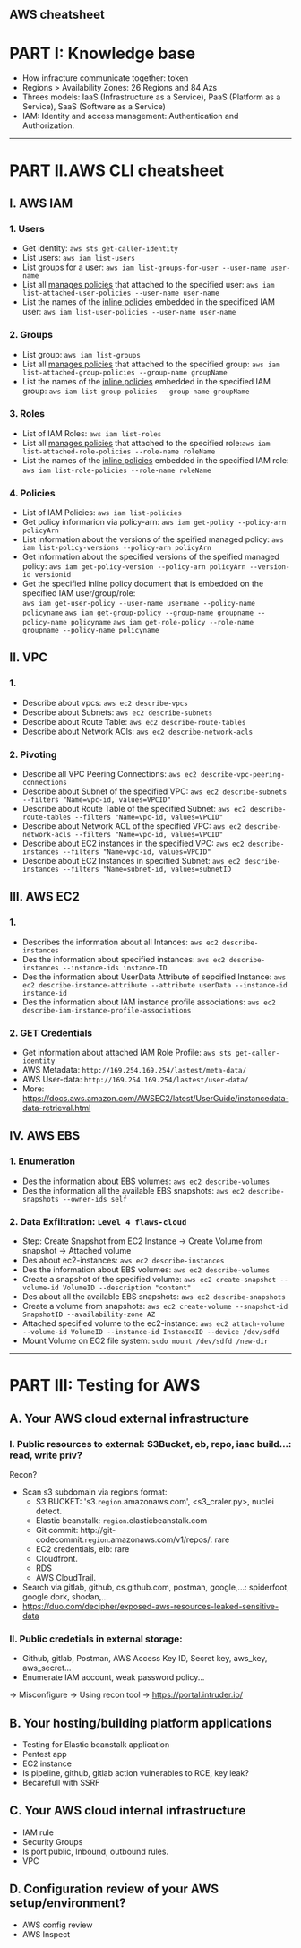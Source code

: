 <heading>AWS cheatsheet</heading>
---
# PART I: Knowledge base
- How infracture communicate together: token
- Regions > Availability Zones: 26 Regions and 84 Azs
- Threes models: IaaS (Infrastructure as a Service), PaaS (Platform as a Service), SaaS (Software as a Service)
- IAM: Identity and access management: Authentication and Authorization.
---

# PART II.AWS CLI cheatsheet

## I. AWS IAM

### 1. Users
- Get identity: `aws sts get-caller-identity`
- List users: `aws iam list-users`
- List groups for a user: `aws iam list-groups-for-user --user-name user-name` 
- List all [manages policies](https://docs.aws.amazon.com/IAM/latest/UserGuide/access_policies_managed-vs-inline.html#aws-managed-policies) that attached to the specified user: `aws iam list-attached-user-policies --user-name user-name`
- List the names of the [inline policies](https://docs.aws.amazon.com/IAM/latest/UserGuide/access_policies_managed-vs-inline.html) embedded in the specificed IAM user: `aws iam list-user-policies --user-name user-name`

### 2. Groups
- List group: `aws iam list-groups`
- List all [manages policies]() that attached to the specified group: `aws iam list-attached-group-policies --group-name groupName`
- List the names of the [inline policies]() embedded in the specified IAM group: `aws iam list-group-policies --group-name groupName`

### 3. Roles
- List of IAM Roles: `aws iam list-roles`
- List all [manages policies]() that attached to the specified role:`aws iam list-attached-role-policies --role-name roleName`
- List the names of the [inline policies]() embedded in the specified IAM role: `aws iam list-role-policies --role-name roleName`

### 4. Policies
- List of IAM Policies: `aws iam list-policies`
- Get policy informarion via policy-arn: `aws iam get-policy --policy-arn policyArn`
- List information about the versions of the speified managed policy: `aws iam list-policy-versions --policy-arn policyArn`
- Get information about the specified versions of the speified managed policy: `aws iam get-policy-version --policy-arn policyArn --version-id versionid`
- Get the specified inline policy document that is embedded on the specified IAM user/group/role:    
   `aws iam get-user-policy --user-name username --policy-name policyname`
   `aws iam get-group-policy --group-name groupname --policy-name policyname`
   `aws iam get-role-policy --role-name groupname --policy-name policyname`

## II. VPC
### 1. 
- Describe about vpcs: `aws ec2 describe-vpcs`
- Describe about Subnets: `aws ec2 describe-subnets`
- Describe about Route Table: `aws ec2 describe-route-tables`
- Describe about Network ACls: `aws ec2 describe-network-acls`
### 2. Pivoting
- Describe all VPC Peering Connections: `aws ec2 describe-vpc-peering-connections`
- Describe about Subnet of the specified VPC: `aws ec2 describe-subnets --filters "Name=vpc-id, values=VPCID"`
- Describe about Route Table of the specified Subnet: `aws ec2 describe-route-tables --filters "Name=vpc-id, values=VPCID"`
- Describe about Network ACL of the specified VPC: `aws ec2 describe-network-acls --filters "Name=vpc-id, values=VPCID"`
- Describe about EC2 instances in the specified VPC: `aws ec2 describe-instances --filters "Name=vpc-id, values=VPCID"`
- Describe about EC2 Instances in specified Subnet: `aws ec2 describe-instances --filters "Name=subnet-id, values=subnetID`

## III. AWS EC2
### 1. 
- Describes the information about all Intances: `aws ec2 describe-instances`
- Des the information about specified instances: `aws ec2 describe-instances --instance-ids instance-ID`
- Des the information about UserData Attribute of sepcified Instance: `aws ec2 describe-instance-attribute --attribute userData --instance-id instance-id`
- Des the information about IAM instance profile associations: `aws ec2 describe-iam-instance-profile-associations`
### 2. GET Credentials
- Get information about attached IAM Role Profile: `aws sts get-caller-identity`
- AWS Metadata:  `http://169.254.169.254/lastest/meta-data/`
- AWS User-data: `http://169.254.169.254/lastest/user-data/`
- More: https://docs.aws.amazon.com/AWSEC2/latest/UserGuide/instancedata-data-retrieval.html

## IV. AWS EBS
### 1. Enumeration
- Des the information about EBS volumes: `aws ec2 describe-volumes`
- Des the information all the available EBS snapshots: `aws ec2 describe-snapshots --owner-ids self`
### 2. Data Exfiltration: `Level 4 flaws-cloud`
- Step: Create Snapshot from EC2 Instance -> Create Volume from snapshot -> Attached volume
- Des about ec2-instances: `aws ec2 describe-instances`
- Des the information about EBS volumes: `aws ec2 describe-volumes`
- Create a snapshot of the specified volume: `aws ec2 create-snapshot --volume-id VolumeID --description "content"`
- Des about all the available EBS snapshots: `aws ec2 describe-snapshots`
- Create a volume from snapshots: `aws ec2 create-volume --snapshot-id SnapshotID --availability-zone AZ`
- Attached specified volume to the ec2-instance: `aws ec2 attach-volume --volume-id VolumeID --instance-id InstanceID --device /dev/sdfd`
- Mount Volume on EC2 file system: `sudo mount /dev/sdfd /new-dir`
---
# PART III: Testing for AWS

## A. Your AWS cloud external infrastructure

### I. Public resources to external: S3Bucket, eb, repo, iaac build...: read, write priv?

Recon?
- Scan s3 subdomain via regions format: 
   - S3 BUCKET: 's3.`region`.amazonaws.com', <s3_craler.py>, nuclei detect.
   - Elastic beanstalk: `region`.elasticbeanstalk.com 
   - Git commit: http://git-codecommit.`region`.amazonaws.com/v1/repos/<name>: rare
   - EC2 credentials, elb: rare
   - Cloudfront.
   - RDS
   - AWS CloudTrail.
- Search via gitlab, github, cs.github.com, postman, google,...: spiderfoot, google dork, shodan,...
- https://duo.com/decipher/exposed-aws-resources-leaked-sensitive-data

### II. Public credetials in external storage: 
- Github, gitlab, Postman, AWS Access Key ID, Secret key, aws_key, aws_secret...
- Enumerate IAM account, weak password policy...

-> Misconfigure
-> Using recon tool
-> https://portal.intruder.io/

## B. Your hosting/building platform applications

- Testing for Elastic beanstalk application
- Pentest app
- EC2 instance 
- Is pipeline, github, gitlab action vulnerables to RCE, key leak?
- Becarefull with SSRF

## C. Your AWS cloud internal infrastructure

 - IAM rule
 - Security Groups
 - Is port public, Inbound, outbound rules.
 - VPC

## D. Configuration review of your AWS setup/environment?
- AWS config review
- AWS Inspect


